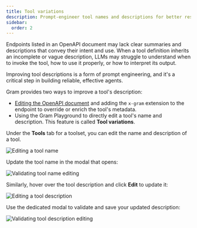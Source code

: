 ```yaml
---
title: Tool variations
description: Prompt-engineer tool names and descriptions for better results
sidebar:
  order: 2
---
```


Endpoints listed in an OpenAPI document may lack clear summaries and descriptions that convey their intent and use. When a tool definition inherits an incomplete or vague description, LLMs may struggle to understand when to invoke the tool, how to use it properly, or how to interpret its output.

Improving tool descriptions is a form of prompt engineering, and it's a critical step in building reliable, effective agents.

Gram provides two ways to improve a tool's description:

- [Editing the OpenAPI document](/docs/gram/concepts/tool-sources#optimizing-openapi-documents) and adding the `x-gram` extension to the endpoint to override or enrich the tool's metadata.
- Using the Gram Playground to directly edit a tool's name and description. This feature is called **Tool variations**.

Under the **Tools** tab for a toolset, you can edit the name and description of a tool.

![Editing a tool name](/assets/docs/gram/img/concepts/tool-variations/editing-tool-name.png)

Update the tool name in the modal that opens:

![Validating tool name editing](/assets/docs/gram/img/concepts/tool-variations/validating-tool-name-editing.png)

Similarly, hover over the tool description and click **Edit** to update it:

![Editing a tool description](/assets/docs/gram/img/concepts/tool-variations/editing-tool-description.png)

Use the dedicated modal to validate and save your updated description:

![Validating tool description editing](/assets/docs/gram/img/concepts/tool-variations/validating-tool-description-editing.png)
